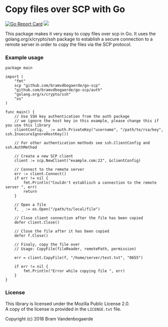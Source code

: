Copy files over SCP with Go
=============================
[![Go Report Card](https://goreportcard.com/badge/bramvdbogaerde/go-scp)](https://goreportcard.com/report/bramvdbogaerde/go-scp) [![](https://godoc.org/github.com/bramvdbogaerde/go-scp?status.svg)](https://godoc.org/github.com/bramvdbogaerde/go-scp)

This package makes it very easy to copy files over scp in Go.
It uses the golang.org/x/crypto/ssh package to establish a secure connection to a remote server in order to copy the files via the SCP protocol.

### Example usage

```
package main

import (
	"fmt"
	scp "github.com/bramvdbogaerde/go-scp"
	"github.com/bramvdbogaerde/go-scp/auth"
	"golang.org/x/crypto/ssh"
	"os"
)

func main() {
	// Use SSH key authentication from the auth package
	// we ignore the host key in this example, please change this if you use this library
	clientConfig, _ := auth.PrivateKey("username", "/path/to/rsa/key", ssh.InsecureIgnoreHostKey())

	// For other authentication methods see ssh.ClientConfig and ssh.AuthMethod

	// Create a new SCP client
	client := scp.NewClient("example.com:22", &clientConfig)

	// Connect to the remote server
	err := client.Connect()
	if err != nil {
		fmt.Println("Couldn't establisch a connection to the remote server ", err)
		return
	}

	// Open a file
	f, _ := os.Open("/path/to/local/file")

	// Close client connection after the file has been copied
	defer client.Close()

	// Close the file after it has been copied
	defer f.Close()

	// Finaly, copy the file over
	// Usage: CopyFile(fileReader, remotePath, permission)

	err = client.CopyFile(f, "/home/server/test.txt", "0655")

	if err != nil {
		fmt.Println("Error while copying file ", err)
	}
}
```

### License

This library is licensed under the Mozilla Public License 2.0.    
A copy of the license is provided in the `LICENSE.txt` file.

Copyright (c) 2018 Bram Vandenbogaerde
